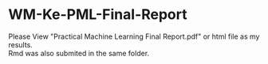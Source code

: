 # WM-Ke-PML-Final-Report
Please View "Practical Machine Learning Final Report.pdf" or html file as my results.  
Rmd was also submited in the same folder.  
